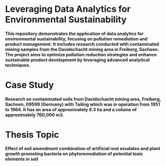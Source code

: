 # Leveraging Data Analytics for Environmental Sustainability
#### This repository demonstrates the application of data analytics for environmental sustainability, focusing on pollution remediation and product management. It includes research conducted with contaminated mining samples from the Davidschacht mining area in Freiberg, Sachsen. The project aims to optimize pollution reduction strategies and enhance sustainable product development by leveraging advanced analytical techniques.
# Case Study
#### Research on contaminated soils from Davidschacht mining area, Freiberg, Sachsen, 09599 (Germany) with Tailing which was in operation from 1951 to 1964. It has an area of approximately 6.3 ha and a volume of approximately 760,000 m3.
# Thesis Topic
#### Effect of soil amendment combination of artificial root exudates and plant growth promoting bacteria on phytoremediation of potential toxic elements in soil
